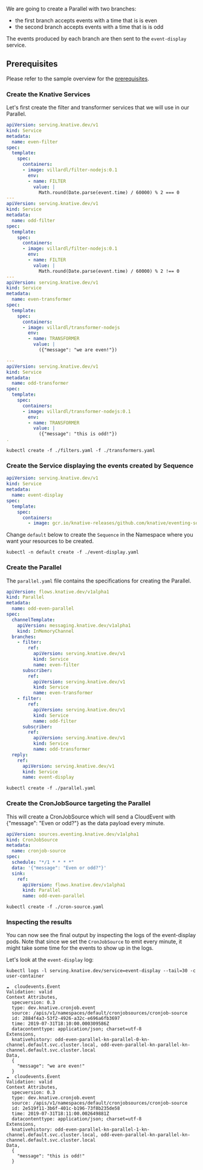 We are going to create a Parallel with two branches:

- the first branch accepts events with a time that is is even
- the second branch accepts events with a time that is is odd

The events produced by each branch are then sent to the `event-display` service.

## Prerequisites

Please refer to the sample overview for the [prerequisites](../README.md).

### Create the Knative Services

Let's first create the filter and transformer services that we will use in our
Parallel.

```yaml
apiVersion: serving.knative.dev/v1
kind: Service
metadata:
  name: even-filter
spec:
  template:
    spec:
      containers:
      - image: villardl/filter-nodejs:0.1
        env:
        - name: FILTER
          value: |
            Math.round(Date.parse(event.time) / 60000) % 2 === 0
---
apiVersion: serving.knative.dev/v1
kind: Service
metadata:
  name: odd-filter
spec:
  template:
    spec:
      containers:
      - image: villardl/filter-nodejs:0.1
        env:
        - name: FILTER
          value: |
            Math.round(Date.parse(event.time) / 60000) % 2 !== 0
---
apiVersion: serving.knative.dev/v1
kind: Service
metadata:
  name: even-transformer
spec:
  template:
    spec:
      containers:
      - image: villardl/transformer-nodejs
        env:
        - name: TRANSFORMER
          value: |
            ({"message": "we are even!"})

---
apiVersion: serving.knative.dev/v1
kind: Service
metadata:
  name: odd-transformer
spec:
  template:
    spec:
      containers:
      - image: villardl/transformer-nodejs:0.1
        env:
        - name: TRANSFORMER
          value: |
            ({"message": "this is odd!"})
.
```

```shell
kubectl create -f ./filters.yaml -f ./transformers.yaml
```

### Create the Service displaying the events created by Sequence

```yaml
apiVersion: serving.knative.dev/v1
kind: Service
metadata:
  name: event-display
spec:
  template:
    spec:
      containers:
        - image: gcr.io/knative-releases/github.com/knative/eventing-sources/cmd/event_display
```

Change `default` below to create the `Sequence` in the Namespace where you want
your resources to be created.

```shell
kubectl -n default create -f ./event-display.yaml
```

### Create the Parallel

The `parallel.yaml` file contains the specifications for creating the Parallel.

```yaml
apiVersion: flows.knative.dev/v1alpha1
kind: Parallel
metadata:
  name: odd-even-parallel
spec:
  channelTemplate:
    apiVersion: messaging.knative.dev/v1alpha1
    kind: InMemoryChannel
  branches:
    - filter:
        ref:
          apiVersion: serving.knative.dev/v1
          kind: Service
          name: even-filter
      subscriber:
        ref:
          apiVersion: serving.knative.dev/v1
          kind: Service
          name: even-transformer
    - filter:
        ref:
          apiVersion: serving.knative.dev/v1
          kind: Service
          name: odd-filter
      subscriber:
        ref:
          apiVersion: serving.knative.dev/v1
          kind: Service
          name: odd-transformer
  reply:
    ref:
      apiVersion: serving.knative.dev/v1
      kind: Service
      name: event-display
```

```shell
kubectl create -f ./parallel.yaml
```

### Create the CronJobSource targeting the Parallel

This will create a CronJobSource which will send a CloudEvent with {"message":
"Even or odd?"} as the data payload every minute.

```yaml
apiVersion: sources.eventing.knative.dev/v1alpha1
kind: CronJobSource
metadata:
  name: cronjob-source
spec:
  schedule: "*/1 * * * *"
  data: '{"message": "Even or odd?"}'
  sink:
    ref:
      apiVersion: flows.knative.dev/v1alpha1
      kind: Parallel
      name: odd-even-parallel
```

```shell
kubectl create -f ./cron-source.yaml
```

### Inspecting the results

You can now see the final output by inspecting the logs of the event-display
pods. Note that since we set the `CronJobSource` to emit every minute, it might
take some time for the events to show up in the logs.

Let's look at the `event-display` log:

```shell
kubectl logs -l serving.knative.dev/service=event-display --tail=30 -c user-container

☁️  cloudevents.Event
Validation: valid
Context Attributes,
  specversion: 0.3
  type: dev.knative.cronjob.event
  source: /apis/v1/namespaces/default/cronjobsources/cronjob-source
  id: 2884f4a3-53f2-4926-a32c-e696a6fb3697
  time: 2019-07-31T18:10:00.000309586Z
  datacontenttype: application/json; charset=utf-8
Extensions,
  knativehistory: odd-even-parallel-kn-parallel-0-kn-channel.default.svc.cluster.local, odd-even-parallel-kn-parallel-kn-channel.default.svc.cluster.local
Data,
  {
    "message": "we are even!"
  }
☁️  cloudevents.Event
Validation: valid
Context Attributes,
  specversion: 0.3
  type: dev.knative.cronjob.event
  source: /apis/v1/namespaces/default/cronjobsources/cronjob-source
  id: 2e519f11-3b6f-401c-b196-73f8b235de58
  time: 2019-07-31T18:11:00.002649881Z
  datacontenttype: application/json; charset=utf-8
Extensions,
  knativehistory: odd-even-parallel-kn-parallel-1-kn-channel.default.svc.cluster.local, odd-even-parallel-kn-parallel-kn-channel.default.svc.cluster.local
Data,
  {
    "message": "this is odd!"
  }
```
